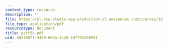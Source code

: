 ```yaml
---
content_type: resource
description: ''
file: https://ol-ocw-studio-app-production.s3.amazonaws.com/courses/16-540-internal-flows-in-turbomachines-spring-2006/e82160ff430060da2c2619f791d30991_part5b.pdf
file_type: application/pdf
resourcetype: Document
title: part5b.pdf
uid: e82160ff-4300-60da-2c26-19f791d30991
---
```

